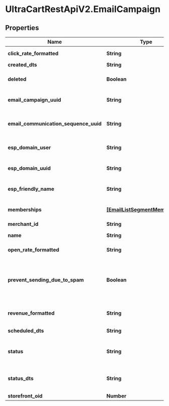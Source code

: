 # UltraCartRestApiV2.EmailCampaign

## Properties
Name | Type | Description | Notes
------------ | ------------- | ------------- | -------------
**click_rate_formatted** | **String** | Click rate of emails | [optional] 
**created_dts** | **String** | Created date | [optional] 
**deleted** | **Boolean** | True if this campaign was deleted | [optional] 
**email_campaign_uuid** | **String** | Email campaign UUID | [optional] 
**email_communication_sequence_uuid** | **String** | Email communication sequence UUID | [optional] 
**esp_domain_user** | **String** | User of the sending address | [optional] 
**esp_domain_uuid** | **String** | UUID of the sending domain | [optional] 
**esp_friendly_name** | **String** | Friendly name of the sending email | [optional] 
**memberships** | [**[EmailListSegmentMembership]**](EmailListSegmentMembership.md) | List and segment memberships | [optional] 
**merchant_id** | **String** | Merchant ID | [optional] 
**name** | **String** | Name of email campaign | [optional] 
**open_rate_formatted** | **String** | Open rate of emails | [optional] 
**prevent_sending_due_to_spam** | **Boolean** | True if this campaign is prevented from sending at this time due to spam complaints. | [optional] 
**revenue_formatted** | **String** | Revenue associated with campaign | [optional] 
**scheduled_dts** | **String** | Scheduled date | [optional] 
**status** | **String** | Status of the campaign of draft, archived, and sent | [optional] 
**status_dts** | **String** | Timestamp when the last status change happened | [optional] 
**storefront_oid** | **Number** | Storefront oid | [optional] 


